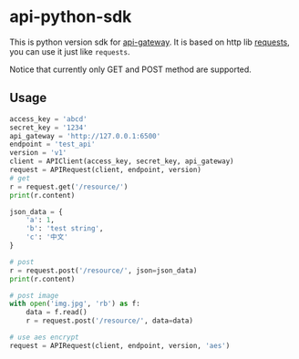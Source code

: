 # api-python-sdk

This is python version sdk for [api-gateway](https://github.com/restran/api-gateway). It is based on http lib [requests](http://docs.python-requests.org/en/master/), you can use it just like `requests`.

Notice that currently only GET and POST method are supported.

## Usage

```py
access_key = 'abcd'
secret_key = '1234'
api_gateway = 'http://127.0.0.1:6500'
endpoint = 'test_api'
version = 'v1'
client = APIClient(access_key, secret_key, api_gateway)
request = APIRequest(client, endpoint, version)
# get
r = request.get('/resource/')
print(r.content)

json_data = {
    'a': 1,
    'b': 'test string',
    'c': '中文'
}

# post
r = request.post('/resource/', json=json_data)
print(r.content)

# post image
with open('img.jpg', 'rb') as f:
    data = f.read()
    r = request.post('/resource/', data=data)

# use aes encrypt
request = APIRequest(client, endpoint, version, 'aes')
```
